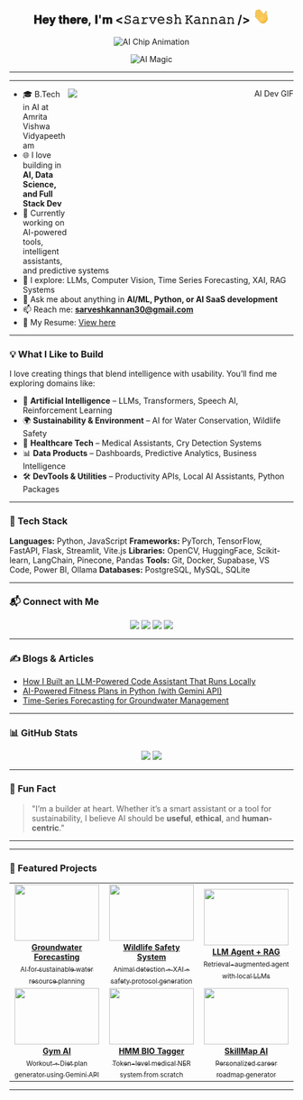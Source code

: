 <div align="center">

<h2> 𝐇𝐞𝐲 𝐭𝐡𝐞𝐫𝐞, 𝐈'𝐦 <𝚂𝚊𝚛𝚟𝚎𝚜𝚑 𝙺𝚊𝚗𝚗𝚊𝚗 /> <img src="https://github.com/ABSphreak/ABSphreak/blob/master/gifs/Hi.gif" width="30px"></h2>

<p align="center">
  <img src="https://media.giphy.com/media/26u4lOMA8JKSnL9Uk/giphy.gif" alt="AI Chip Animation" width="700"/>
</p>



<img src="https://i.imgur.com/SGNqJyt.gif" width="300" alt="AI Magic"/>

</div>

---
---




<a align="right" target="_blank">
  <img align="right" height="300" width="400" alt="AI Dev GIF" src="https://media.giphy.com/media/qgQUggAC3Pfv687qPC/giphy.gif">
</a>

* 🎓 B.Tech in AI at Amrita Vishwa Vidyapeetham
* 🌐 I love building in **AI, Data Science, and Full Stack Dev**
* 🤖 Currently working on AI-powered tools, intelligent assistants, and predictive systems
* 🧠 I explore: LLMs, Computer Vision, Time Series Forecasting, XAI, RAG Systems
* 💬 Ask me about anything in **AI/ML, Python, or AI SaaS development**
* 📫 Reach me: **[sarveshkannan30@gmail.com](mailto:sarveshkannan30@gmail.com)**
* 📄 My Resume: [View here](https://drive.google.com/file/d/1oeKJKtG4GpxVaG-GpALScZ-vhvM6-Qwh/view?usp=sharing)

---

### 💡 What I Like to Build

I love creating things that blend intelligence with usability. You’ll find me exploring domains like:

* 🧠 **Artificial Intelligence** – LLMs, Transformers, Speech AI, Reinforcement Learning
* 🌍 **Sustainability & Environment** – AI for Water Conservation, Wildlife Safety
* 💊 **Healthcare Tech** – Medical Assistants, Cry Detection Systems
* 📊 **Data Products** – Dashboards, Predictive Analytics, Business Intelligence
* 🛠 **DevTools & Utilities** – Productivity APIs, Local AI Assistants, Python Packages

---

### 🧰 Tech Stack

**Languages:** Python, JavaScript
**Frameworks:** PyTorch, TensorFlow, FastAPI, Flask, Streamlit, Vite.js
**Libraries:** OpenCV, HuggingFace, Scikit-learn, LangChain, Pinecone, Pandas
**Tools:** Git, Docker, Supabase, VS Code, Power BI, Ollama
**Databases:** PostgreSQL, MySQL, SQLite

---

### 📬 Connect with Me

<div align="center">
  <a href="https://www.linkedin.com/in/sarvesh-kannan/" target="_blank"><img src="https://img.icons8.com/doodle/40/000000/linkedin--v2.png"></a>
  <a href="https://github.com/sarvesh-kannan" target="_blank"><img src="https://img.icons8.com/doodle/40/000000/github--v1.png"></a>
  <a href="mailto:sarveshkannan30@gmail.com" target="_blank"><img src="https://img.icons8.com/doodle/40/000000/apple-mail.png"></a>
  <a href="https://twitter.com/Sarvesh__K" target="_blank"><img src="https://img.icons8.com/doodle/40/000000/twitter--v2.png"></a>
</div>

---

### ✍️ Blogs & Articles

<!-- BLOG-POST-LIST:START -->

* [How I Built an LLM-Powered Code Assistant That Runs Locally](https://dev.to/sarveshkannan/coming-soon)
* [AI-Powered Fitness Plans in Python (with Gemini API)](https://dev.to/sarveshkannan/coming-soon)
* [Time-Series Forecasting for Groundwater Management](https://dev.to/sarveshkannan/coming-soon)

<!-- BLOG-POST-LIST:END -->

---

### 📊 GitHub Stats

<div align="center">
  <img src="https://github-readme-stats.vercel.app/api?username=sarvesh-kannan&show_icons=true&theme=radical&hide=issues&count_private=true" width="48%">
  <img src="https://github-readme-streak-stats.herokuapp.com/?user=sarvesh-kannan&theme=radical" width="48%">
</div>

---

### 🧠 Fun Fact

> "I’m a builder at heart. Whether it’s a smart assistant or a tool for sustainability, I believe AI should be **useful**, **ethical**, and **human-centric**."

---


</div>

---

### 🚀 Featured Projects

<div align="center">

<table>
<tr>
  <td align="center" width="33%">
    <a href="https://github.com/sarvesh-kannan/Groundwater-TFT" target="_blank">
      <img src="https://media.giphy.com/media/8JW82ndaYfmNoYAekM/giphy.gif" width="150" height="100"/><br/>
      <strong>Groundwater Forecasting</strong><br/>
      <sub>AI for sustainable water resource planning</sub>
    </a>
  </td>
  <td align="center" width="33%">
    <a href="https://github.com/sarvesh-kannan/Wildlife-Safety-System" target="_blank">
      <img src="https://media.giphy.com/media/GeimqsH0TLDt4tScGw/giphy.gif" width="150" height="100"/><br/>
      <strong>Wildlife Safety System</strong><br/>
      <sub>Animal detection + XAI + safety protocol generation</sub>
    </a>
  </td>
  <td align="center" width="33%">
    <a href="https://github.com/sarvesh-kannan/LLM-Agent-RAG" target="_blank">
      <img src="https://media.giphy.com/media/M9gbBd9nbDrOTu1Mqx/giphy.gif" width="150" height="100"/><br/>
      <strong>LLM Agent + RAG</strong><br/>
      <sub>Retrieval-augmented agent with local LLMs</sub>
    </a>
  </td>
</tr>
<tr>
  <td align="center" width="33%">
    <a href="https://github.com/sarvesh-kannan/Gemini-Gym-AI" target="_blank">
      <img src="https://media.giphy.com/media/JIX9t2j0ZTN9S/giphy.gif" width="150" height="100"/><br/>
      <strong>Gym AI</strong><br/>
      <sub>Workout + Diet plan generator using Gemini API</sub>
    </a>
  </td>
  <td align="center" width="33%">
    <a href="https://github.com/sarvesh-kannan/HMM-BIO-NER" target="_blank">
      <img src="https://media.giphy.com/media/26u4cqiYI30juCOGY/giphy.gif" width="150" height="100"/><br/>
      <strong>HMM BIO Tagger</strong><br/>
      <sub>Token-level medical NER system from scratch</sub>
    </a>
  </td>
  <td align="center" width="33%">
    <a href="https://github.com/sarvesh-kannan/SkillMap-AI" target="_blank">
      <img src="https://media.giphy.com/media/kcK6j2IryyLxNmGJdN/giphy.gif" width="150" height="100"/><br/>
      <strong>SkillMap AI</strong><br/>
      <sub>Personalized career roadmap generator</sub>
    </a>
  </td>
</tr>
</table>

</div>

---


